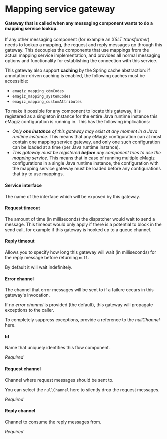 # Mapping service gateway
#### Gateway that is called when any messaging component wants to do a mapping service lookup.
If any other messaging component (for example an <i>XSLT transformer</i>) needs to lookup a mapping, the request and reply messages go through this gateway. This decouples the components that use mappings from the actual mapping service implementation, and provides all normal messaging options and functionality for establishing the connection with this service.

This gateway also support <b>caching</b> by the Spring cache abstraction: if annotation-driven caching is enabled, the following caches must be accessible:
- <code>emagiz_mapping_cdmCodes</code>
- <code>emagiz_mapping_systemCodes</code>
- <code>emagiz_mapping_customAttributes</code>

To make it possible for any component to locate this gateway, it is registered as a singleton instance for the entire Java runtime instance this eMagiz configuration is running in. This has the following implications:
 - <i>Only <b>one instance</b> of this gateway may exist at any moment in a Java runtime instance.</i> This means that any eMagiz configuration can at most contain one mapping service gateway, and only one such configuration can be loaded at a time (per Java runtime instance).
 - <i>This gateway must be registered <b>before</b> any component tries to use the mapping service.</i> This means that in case of running multiple eMagiz configurations in a single Java runtime instance, the configuration with the mapping service gateway must be loaded before any configurations that try to use mappings.

#### Service interface
The name of the interface which will be exposed by this gateway.

#### Request timeout
The amount of time (in milliseconds) the dispatcher would wait to send a message. This timeout would only apply if there is a potential to block in the send call, for example if this gateway is hooked up to a queue channel.

#### Reply timeout
Allows you to specify how long this gateway will wait (in milliseconds) for the reply message before returning <code>null</code>.

By default it will wait indefinitely.

#### Error channel
The channel that error messages will be sent to if a failure occurs in this gateway's invocation.

If no <i>error channel</i> is provided (the default), this gateway will propagate exceptions to the caller.

To completely suppress exceptions, provide a reference to the <i>nullChannel</i> here.

#### Id
Name that uniquely identifies this flow component.

<i>Required</i>

#### Request channel
Channel where request messages should be sent to.

You can select the <code>nullChannel</code> here to silently drop the request messages.

<i>Required</i>

#### Reply channel
Channel to consume the reply messages from.

<i>Required</i>

